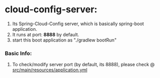 cloud-config-server:
==================
1. Its Spring-Cloud-Config server, which is basically spring-boot application.
2. It runs at port: **8888** by default.
3. start this boot application as "./gradlew bootRun"

### Basic Info:
1. To check/modify server port (by default, its 8888), please check @ [src/main/resources/application.yml](src/main/resources/application.properties)
